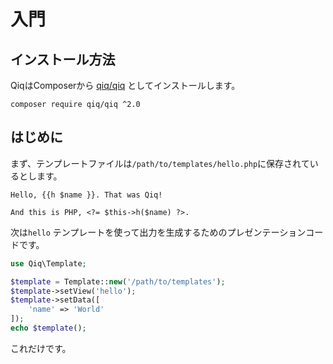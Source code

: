 # 入門

## インストール方法

QiqはComposerから [qiq/qiq](https://packagist.org/packages/qiq/qiq) としてインストールします。

```
composer require qiq/qiq ^2.0
```

## はじめに

まず、テンプレートファイルは`/path/to/templates/hello.php`に保存されているとします。

```html+php
Hello, {{h $name }}. That was Qiq!

And this is PHP, <?= $this->h($name) ?>.
```

次は`hello` テンプレートを使って出力を生成するためのプレゼンテーションコードです。

```php
use Qiq\Template;

$template = Template::new('/path/to/templates');
$template->setView('hello');
$template->setData([
    'name' => 'World'
]);
echo $template();
```

これだけです。
